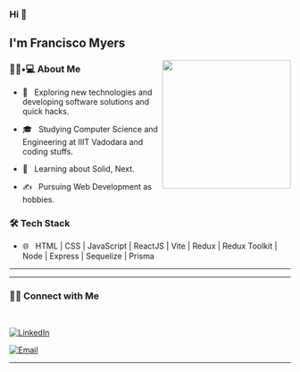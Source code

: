 ### Hi 👋<h2> I'm Francisco Myers</h2>

<img align='right' src="https://media.giphy.com/media/M9gbBd9nbDrOTu1Mqx/giphy.gif" width="230">

<h3> 👨🏻•💻 About Me </h3>



- 🤔 &nbsp; Exploring new technologies and developing software solutions and quick hacks.

- 🎓 &nbsp; Studying Computer Science and Engineering at IIIT Vadodara and coding stuffs.

- 🌱 &nbsp; Learning about Solid, Next.

- ✍️ &nbsp; Pursuing Web Development as hobbies.



<h3>🛠 Tech Stack</h3>


- 🌐 &nbsp; HTML | CSS | JavaScript | ReactJS | Vite | Redux | Redux Toolkit | Node | Express | Sequelize | Prisma

<!--

- 🛢 &nbsp; Postgress

- 🔧 &nbsp; Git 

-->


<hr>


<hr>



<h3> 🤝🏻 Connect with Me </h3>

<br>


<p align="center">

<a href="https://www.linkedin.com/in/francisco-myers-148a7919a/"><img alt="LinkedIn" src="https://img.shields.io/badge/LinkedIn-Francisco%20Myers-blue?style=flat-square&logo=linkedin"></a>
</a>

<a href="mailto:franciscomyers@gmail.com"><img alt="Email" src="https://img.shields.io/badge/Email-franciscomyers@gmail.com-blue?style=flat-square&logo=gmail"></a>

</p>


<hr>
